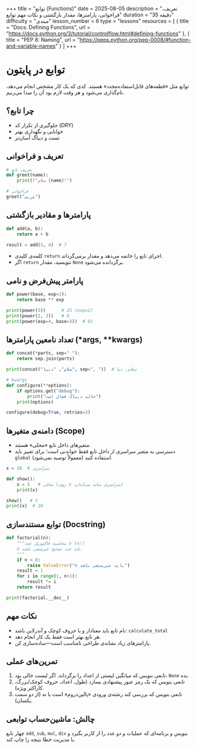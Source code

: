 +++
title = "توابع (Functions)"
date = 2025-08-05
description = "تعریف، فراخوانی، پارامترها، مقدار بازگشتی و نکات مهم توابع"
duration = "35 دقیقه"
difficulty = "مبتدی"
lesson_number = 6
type = "lessons"
resources = [
  { title = "Docs: Defining Functions", url = "https://docs.python.org/3/tutorial/controlflow.html#defining-functions" },
  { title = "PEP 8: Naming", url = "https://peps.python.org/pep-0008/#function-and-variable-names" }
]
+++

# توابع در پایتون

توابع مثل «قطعه‌های قابل‌استفاده‌مجدد» هستند. کدی که یک کار مشخص انجام می‌دهد، نام‌گذاری می‌شود و هر وقت لازم بود آن را صدا می‌زنیم.

## چرا تابع؟

- جلوگیری از تکرار کد (DRY)
- خوانایی و نگهداری بهتر
- تست و دیباگ آسان‌تر

## تعریف و فراخوانی

```python
# تعریف تابع
def greet(name):
    print(f"سلام {name}!")

# فراخوانی
greet("مریم")
```

## پارامترها و مقادیر بازگشتی

```python
def add(a, b):
    return a + b

result = add(3, 4)  # 7
```

- کلمه‌ی کلیدی `return` اجرای تابع را خاتمه می‌دهد و مقدار برمی‌گرداند.
- اگر `return` ننویسید، مقدار `None` برگردانده می‌شود.

## پارامتر پیش‌فرض و نامی

```python
def power(base, exp=2):
    return base ** exp

print(power(5))      # 25 (exp=2)
print(power(2, 3))   # 8
print(power(exp=4, base=3))  # 81
```

## تعداد نامعین پارامترها (*args, **kwargs)

```python
def concat(*parts, sep=" "):
    return sep.join(parts)

print(concat("سلام", "دنیا", sep=", "))  # سلام, دنیا

# kwargs
def configure(**options):
    if options.get("debug"):
        print("حالت دیباگ فعال است")
    print(options)

configure(debug=True, retries=3)
```

## دامنه‌ی متغیرها (Scope)

- متغیرهای داخل تابع «محلی» هستند.
- دسترسی به متغیر سراسری از داخل تابع فقط خواندنی است؛ برای تغییر باید `global` استفاده کنید (معمولاً توصیه نمی‌شود).

```python
x = 10  # سراسری

def show():
    x = 5   # محلی (روی x سراسری سایه می‌اندازد)
    print(x)

show()   # 5
print(x)  # 10
```

## توابع مستندسازی (Docstring)

```python
def factorial(n):
    """محاسبه فاکتوریل عدد n (n!)
    n باید عدد صحیح غیرمنفی باشد.
    """
    if n < 0:
        raise ValueError("n باید غیرمنفی باشد")
    result = 1
    for i in range(1, n+1):
        result *= i
    return result

print(factorial.__doc__)
```

## نکات مهم

- نام تابع باید معنادار و با حروف کوچک و آندرلاین باشد: `calculate_total`
- هر تابع بهتر است فقط یک کار انجام دهد.
- پارامترهای زیاد نشانه‌ی طراحی نامناسب است—ساده‌سازی کن.

## تمرین‌های عملی

1) تابعی بنویس که میانگین لیستی از اعداد را برگرداند. اگر لیست خالی بود، `None` بده.
2) تابعی بنویس که یک رمز عبور پیشنهادی بسازد (طول، اعداد، حروف کوچک/بزرگ، کاراکتر ویژه).
3) تابعی بنویس که بررسی کند رشته‌ی ورودی «پالین‌دروم» است یا نه (از دو سمت یکسان).

## چالش: ماشین‌حساب توابعی

چهار تابع `add`, `sub`, `mul`, `div` بنویس و برنامه‌ای که عملیات و دو عدد را از کاربر بگیرد و با مدیریت خطا نتیجه را چاپ کند.

